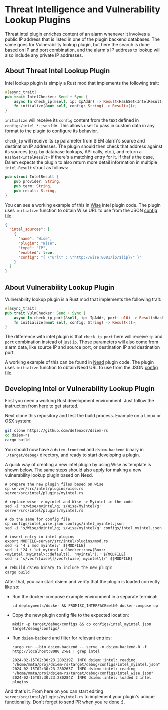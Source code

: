 # Threat Intelligence and Vulnerability Lookup Plugins

Threat intel plugin enriches content of an alarm whenever it involves a public IP address that is listed in one of the plugin backend databases. The same goes for Vulnerability lookup plugin, but here the search is done based on IP and port combination, and the alarm's IP address to lookup will also include any private IP addresses.

## About Threat Intel Lookup Plugin

Intel lookup plugin is simply a Rust mod that implements the following trait:
```rust
#[async_trait]
pub trait IntelChecker: Send + Sync {
    async fn check_ip(&self, ip: IpAddr) -> Result<HashSet<IntelResult>>;
    fn initialize(&mut self, config: String) -> Result<()>;
}
```

`initialize` will receive its `config` content from the text defined in `configs/intel_*.json` file. This allows user to pass in
custom data in any format to the plugin to configure its behavior.

`check_ip` will receive its `ip` parameter from SIEM alarm's source and destination IP addresses. The plugin should then check that address against its sources (e.g. by database lookups, API calls, etc.), and return a `HashSet<IntelResult>` if there's a matching entry for it. If that's the case, Dsiem expects the plugin to also return more detail information in multiple `intel.Result` struct as follows:

```rust
pub struct IntelResult {
    pub provider: String,
    pub term: String,
    pub result: String,
}
```

You can see a working example of this in [Wise](https://github.com/defenxor/dsiem-rs/blob/master/server/src/intel/plugins/wise.rs) intel plugin code. The plugin uses `initialize` function to obtain Wise URL to use from the JSON [config file](https://github.com/defenxor/dsiem-rs/blob/master/configs/intel_wise.json).

```JSON
{
  "intel_sources": [
    {
      "name": "Wise",
      "plugin": "Wise",
      "type": "IP",
      "enabled": true,
      "config": "{ \"url\" : \"http://wise:8081/ip/${ip}\" }"
    }
  ]
}
```

## About Vulnerability Lookup Plugin

Vulnerability lookup plugin is a Rust mod that implements the following trait:

```rust
#[async_trait]
pub trait VulnChecker: Send + Sync {
    async fn check_ip_port(&self, ip: IpAddr, port: u16) -> Result<HashSet<VulnResult>>;
    fn initialize(&mut self, config: String) -> Result<()>;
}
```

The difference with intel plugin is that `check_ip_port` here will receive `ip` and `port` combination instead of just `ip`. Those parameters will also come from alarm data, like source IP and source port, or destination IP and destination port.

A working example of this can be found in [Nesd](https://github.com/defenxor/dsiem-rs/blob/master/server/src/vuln/plugins/nesd.rs) plugin code. The plugin uses `initialize` function to obtain Nesd URL to use from the JSON [config file](https://github.com/defenxor/dsiem-rs/blob/master/configs/vuln_nessus.json).

## Developing Intel or Vulnerability Lookup Plugin

First you need a working Rust development environment. Just follow the instruction from [here](https://www.rust-lang.org/tools/install) to get started.

Next clone this repository and test the build process. Example on a Linux or OSX system:

```bash
git clone https://github.com/defenxor/dsiem-rs
cd dsiem-rs
cargo build
```

You should now have a `dsiem-frontend` and `dsiem-backend` binary in `./target/debug/` directory, and ready to start developing a plugin.

A quick way of creating a new intel plugin by using Wise as template is shown below. The same steps should also apply for making a new vulnerability lookup plugin based on Nesd.

```shell
# prepare the new plugin files based on wise
cp server/src/intel/plugins/wise.rs server/src/intel/plugins/myintel.rs

# replace wise -> myintel and Wise -> Myintel in the code
sed -i 's/wise/myintel/g; s/Wise/Myintel/g' server/src/intel/plugins/myintel.rs

# do the same for config file
cp configs/intel_wise.json configs/intel_myintel.json
sed -i 's/Wise/Myintel/g; s/wise/myintel/g' configs/intel_myintel.json

# insert entry in intel plugins
export MODFILE=server/src/intel/plugins/mod.rs
sed -i '4 i mod myintel;' ${MODFILE}
sed -i '24 i let myintel = Checker::new(Box::<myintel::Myintel>::default(), "Myintel");' ${MODFILE}
sed -i 's/vec!\[wise\]/vec!\[wise, myintel\]/' ${MODFILE}

# rebuild dsiem binary to include the new plugin
cargo build
```

After that, you can start dsiem and verify that the plugin is loaded correctly like so:

- Run the docker-compose example environment in a separate terminal:

  ```shell
  cd deployments/docker && PROMISC_INTERFACE=eth0 docker-compose up
  ```

- Copy the new plugin config file to the expected location:

  ```shell
  mkdir -p target/debug/configs && cp configs/intel_myintel.json target/debug/configs/
  ```

- Run `dsiem-backend` and filter for relevant entries:

  ```shell
  cargo run --bin dsiem-backend -- serve -n dsiem-backend-0 -f http://localhost:8080 2>&1 | grep intel
  
  2024-02-15T02:30:23.280219Z  INFO dsiem::intel: reading "/home/mmta/proj/dsiem-rs/target/debug/configs/intel_myintel.json"
  2024-02-15T02:30:23.280263Z  INFO dsiem::intel: reading "/home/mmta/proj/dsiem-rs/target/debug/configs/intel_wise.json"
  2024-02-15T02:30:23.280284Z  INFO dsiem::intel: loaded 2 intel plugins
  ```

And that's it. From here on you can start editing `server/src/intel/plugins/myintel.rs` to implement your plugin's unique functionality. Don't forget to send PR when you're done ;).
